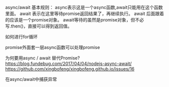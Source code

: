 async/await 基本规则：
async表示这是一个async函数,await只能用在这个函数里面。
await 表示在这里等待promise返回结果了，再继续执行。
await 后面跟着的应该是一个promise对象。
await等待的虽然是promise对象，但不必写.then()，直接可以得到返回值。


如何进行for循环


promise外面套一层async函数可以处理promise


为何要用async / await 替代Promise?
https://blog.fundebug.com/2017/04/04/nodejs-async-await/
https://github.com/xingbofeng/xingbofeng.github.io/issues/16


在async/await中捕获异常
